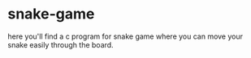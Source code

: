 # snake-game
here you'll find a c program for snake game where
you can move your snake easily through the board.
